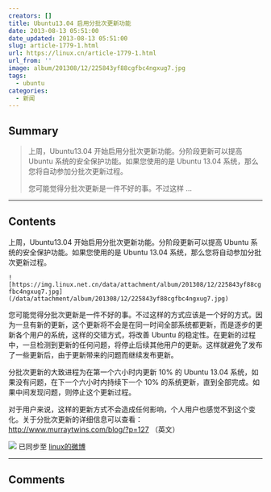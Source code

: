 ```yaml
---
creators: []
title: Ubuntu13.04 启用分批次更新功能
date: 2013-08-13 05:51:00
date_updated: 2013-08-13 05:51:00
slug: article-1779-1.html
url: https://linux.cn/article-1779-1.html
url_from: ''
image: album/201308/12/225843yf88cgfbc4ngxug7.jpg
tags:
  - ubuntu
categories:
  - 新闻
---
```


## Summary

> 上周，Ubuntu13.04 开始启用分批次更新功能。分阶段更新可以提高 Ubuntu 系统的安全保护功能。如果您使用的是 Ubuntu 13.04 系统，那么您将自动参加分批次更新过程。
> 
> 您可能觉得分批次更新是一件不好的事。不过这样 ...

***

<!-- more -->

## Contents

上周，Ubuntu13.04 开始启用分批次更新功能。分阶段更新可以提高 Ubuntu 系统的安全保护功能。如果您使用的是 Ubuntu 13.04 系统，那么您将自动参加分批次更新过程。

`![https://img.linux.net.cn/data/attachment/album/201308/12/225843yf88cgfbc4ngxug7.jpg](/data/attachment/album/201308/12/225843yf88cgfbc4ngxug7.jpg)`

您可能觉得分批次更新是一件不好的事。不过这样的方式应该是一个好的方式。因为一旦有新的更新，这个更新将不会是在同一时间全部系统都更新，而是逐步的更新各个用户的系统，这样的交错方式，将改善 Ubuntu 的稳定性。在更新的过程中，一旦检测到更新的任何问题，将停止后续其他用户的更新。这样就避免了发布了一些更新后，由于更新带来的问题而继续发布更新。

分批次更新的大致进程为在第一个六小时内更新 10% 的 Ubuntu 13.04 系统，如果没有问题，在下一个六小时内持续下一个 10% 的系统更新，直到全部完成。如果中间发现问题，则停止这个更新过程。

对于用户来说，这样的更新方式不会造成任何影响，个人用户也感觉不到这个变化。关于分批次更新的详细信息可以查看：<http://www.murraytwins.com/blog/?p=127> （英文）

![](https://img.linux.net.cn/xwb/images/bgimg/icon_logo.png) 已同步至 [linux的微博](http://weibo.com/1772191555/A4uFu6da9)

***

## Comments
